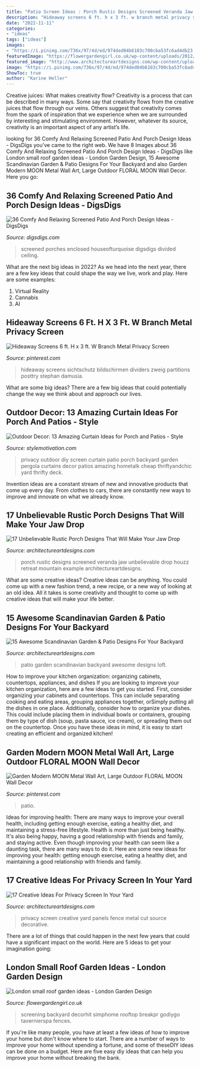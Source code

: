```yaml
---
title: "Patio Screen Ideas : Porch Rustic Designs Screened Veranda Jaw Unbelievable Drop Houzz Retreat Mountain Example Architectureartdesigns"
description: "Hideaway screens 6 ft. h x 3 ft. w branch metal privacy screen"
date: "2022-11-11"
categories:
- "ideas"
tags: ["ideas"]
images:
- "https://i.pinimg.com/736x/97/4d/ed/974ded04b6103c700cba53fc6ad4db23.jpg"
featuredImage: "https://flowergardengirl.co.uk/wp-content/uploads/2012/06/hardwood-deck-roof-terrace-privacy-screen-raised-planter-and-floating-bench.JPG"
featured_image: "http://www.architectureartdesigns.com/wp-content/uploads/2016/07/8-58.jpg"
image: "https://i.pinimg.com/736x/97/4d/ed/974ded04b6103c700cba53fc6ad4db23.jpg"
ShowToc: true
author: "Karine Heller"
---
```



Creative juices: What makes creativity flow?
Creativity is a process that can be described in many ways. Some say that creativity flows from the creative juices that flow through our veins. Others suggest that creativity comes from the spark of inspiration that we experience when we are surrounded by interesting and stimulating environment. However, whatever its source, creativity is an important aspect of any artist’s life.

	

		
looking for 36 Comfy And Relaxing Screened Patio And Porch Design Ideas - DigsDigs you've came to the right web. We have 8 Images about 36 Comfy And Relaxing Screened Patio And Porch Design Ideas - DigsDigs like London small roof garden ideas - London Garden Design, 15 Awesome Scandinavian Garden &amp; Patio Designs For Your Backyard and also Garden Modern MOON Metal Wall Art, Large Outdoor FLORAL MOON Wall Decor. Here you go:
		
    
## 36 Comfy And Relaxing Screened Patio And Porch Design Ideas - DigsDigs

<img loading=lazy src="https://www.digsdigs.com/photos/comfy-and-relaxing-screened-patio-design-ideas-33-554x554.jpg" onerror="this.onerror=null;this.src='https://tse1.mm.bing.net/th?id=OIP.m0x7J6ndrxu7rA8vs7VidwHaHa&amp;pid=15.1';" alt="36 Comfy And Relaxing Screened Patio And Porch Design Ideas - DigsDigs">

_Source: digsdigs.com_

>screened porches enclosed houseofturquoise digsdigs divided ceiling. 

	

What are the next big ideas in 2022?
As we head into the next year, there are a few key ideas that could shape the way we live, work and play. Here are some examples: 
1. Virtual Reality 
2. Cannabis 
3. AI 

    
## Hideaway Screens 6 Ft. H X 3 Ft. W Branch Metal Privacy Screen

<img loading=lazy src="https://i.pinimg.com/736x/97/4d/ed/974ded04b6103c700cba53fc6ad4db23.jpg" onerror="this.onerror=null;this.src='https://tse3.mm.bing.net/th?id=OIP.x9sqiaWlLmO9BWlAuylTbwHaHa&amp;pid=15.1';" alt="Hideaway Screens 6 ft. H x 3 ft. W Branch Metal Privacy Screen">

_Source: pinterest.com_

>hideaway screens sichtschutz bildschirmen dividers zweig partitions posttry stephan damusia. 

	

What are some big ideas?
There are a few big ideas that could potentially change the way we think about and approach our lives.

    
## Outdoor Decor: 13 Amazing Curtain Ideas For Porch And Patios - Style

<img loading=lazy src="https://homebnc.com/homeimg/2017/05/04-outdoor-curtain-ideas-homebnc.png" onerror="this.onerror=null;this.src='https://tse3.mm.bing.net/th?id=OIP.n1rzoBk5qlKj7Y2LKpUA6wHaKZ&amp;pid=15.1';" alt="Outdoor Decor: 13 Amazing Curtain Ideas for Porch and Patios - Style">

_Source: stylemotivation.com_

>privacy outdoor diy screen curtain patio porch backyard garden pergola curtains decor patios amazing hometalk cheap thriftyandchic yard thrifty deck. 

	

Invention ideas are a constant stream of new and innovative products that come up every day. From clothes to cars, there are constantly new ways to improve and innovate on what we already know. 

    
## 17 Unbelievable Rustic Porch Designs That Will Make Your Jaw Drop

<img loading=lazy src="https://www.architectureartdesigns.com/wp-content/uploads/2016/10/17-Unbelievable-Rustic-Porch-Designs-That-Will-Make-Your-Jaw-Drop-5.jpg" onerror="this.onerror=null;this.src='https://tse1.mm.bing.net/th?id=OIP.GFWY1C6Zj4JGOHFX33f0yQHaLJ&amp;pid=15.1';" alt="17 Unbelievable Rustic Porch Designs That Will Make Your Jaw Drop">

_Source: architectureartdesigns.com_

>porch rustic designs screened veranda jaw unbelievable drop houzz retreat mountain example architectureartdesigns. 

	

What are some creative ideas?
Creative ideas can be anything. You could come up with a new fashion trend, a new recipe, or a new way of looking at an old idea. All it takes is some creativity and thought to come up with creative ideas that will make your life better.

    
## 15 Awesome Scandinavian Garden &amp; Patio Designs For Your Backyard

<img loading=lazy src="https://www.architectureartdesigns.com/wp-content/uploads/2015/05/15-Awesome-Scandinavian-Garden-Patio-Designs-For-Your-Backyard-2-630x810.jpg" onerror="this.onerror=null;this.src='https://tse1.mm.bing.net/th?id=OIP.RuruRsObECcdfihokvMa5gHaJh&amp;pid=15.1';" alt="15 Awesome Scandinavian Garden &amp; Patio Designs For Your Backyard">

_Source: architectureartdesigns.com_

>patio garden scandinavian backyard awesome designs loft. 

	

How to improve your kitchen organization: organizing cabinets, countertops, appliances, and dishes
If you are looking to improve your kitchen organization, here are a few ideas to get you started. First, consider organizing your cabinets and countertops. This can include separating cooking and eating areas, grouping appliances together, orSimply putting all the dishes in one place. Additionally, consider how to organize your dishes. This could include placing them in individual bowls or containers, grouping them by type of dish (soup, pasta sauce, ice cream), or spreading them out on the countertop. Once you have these ideas in mind, it is easy to start creating an efficient and organized kitchen!

    
## Garden Modern MOON Metal Wall Art, Large Outdoor FLORAL MOON Wall Decor

<img loading=lazy src="https://i.pinimg.com/736x/c3/21/33/c32133b0a7f63b0377547fbc64326781.jpg" onerror="this.onerror=null;this.src='https://tse1.mm.bing.net/th?id=OIP.3HWAijeUXawvL2dy0-aIRAHaJ3&amp;pid=15.1';" alt="Garden Modern MOON Metal Wall Art, Large Outdoor FLORAL MOON Wall Decor">

_Source: pinterest.com_

>patio. 

	

Ideas for improving health: There are many ways to improve your overall health, including getting enough exercise, eating a healthy diet, and maintaining a stress-free lifestyle.
Health is more than just being healthy. It's also being happy, having a good relationship with friends and family, and staying active. Even though improving your health can seem like a daunting task, there are many ways to do it. Here are some new ideas for improving your health: getting enough exercise, eating a healthy diet, and maintaining a good relationship with friends and family.

    
## 17 Creative Ideas For Privacy Screen In Your Yard

<img loading=lazy src="http://www.architectureartdesigns.com/wp-content/uploads/2016/07/8-58.jpg" onerror="this.onerror=null;this.src='https://tse4.mm.bing.net/th?id=OIP.0hnYpxEvI9dLXDVXiFoR9wHaFj&amp;pid=15.1';" alt="17 Creative Ideas For Privacy Screen In Your Yard">

_Source: architectureartdesigns.com_

>privacy screen creative yard panels fence metal cut source decorative. 

	

There are a lot of things that could happen in the next few years that could have a significant impact on the world. Here are 5 ideas to get your imagination going: 

    
## London Small Roof Garden Ideas - London Garden Design

<img loading=lazy src="https://flowergardengirl.co.uk/wp-content/uploads/2012/06/hardwood-deck-roof-terrace-privacy-screen-raised-planter-and-floating-bench.JPG" onerror="this.onerror=null;this.src='https://tse1.mm.bing.net/th?id=OIP.I1kbF-a50ZoGY1bj6yx27gHaJ4&amp;pid=15.1';" alt="London small roof garden ideas - London Garden Design">

_Source: flowergardengirl.co.uk_

>screening backyard decorhit simphome rooftop breakpr godiygo tavernierspa fences. 

	

If you're like many people, you have at least a few ideas of how to improve your home but don't know where to start. There are a number of ways to improve your home without spending a fortune, and some of theseDIY ideas can be done on a budget. Here are five easy diy ideas that can help you improve your home without breaking the bank.

